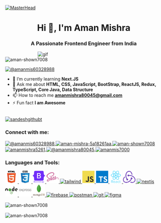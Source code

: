 [![MasterHead](https://1.bp.blogspot.com/-7A4WynwLsMw/XbBpCXG8fHI/AAAAAAAAMt4/uOa1bpLskYgrwGbllhSu2SDj_Mig8SXJQCLcBGAsYHQ/s1600/2000_600px.gif)](https://rishavchanda.io)

<h1 align="center">Hi 👋, I'm Aman Mishra</h1>
<h3 align="center">A Passionate Frontend Engineer from India</h3>

<img align="right" width="400" src="https://cdn.dribbble.com/users/1162077/screenshots/3848914/programmer.gif" alt="gif" />

<p align="left">
  <img src="https://komarev.com/ghpvc/?username=aman-shown7008&label=Profile%20views&color=0e75b6&style=flat" alt="aman-shown7008" />
</p>
<p align="left">
  <a href="https://twitter.com/@amanmis60328988" target="blank">
    <img src="https://img.shields.io/twitter/follow/@amanmis60328988?logo=twitter&style=for-the-badge" alt="@amanmis60328988" />
  </a>
</p>

- 🌱 I’m currently learning **Next.JS**  
- 💬 Ask me about **HTML, CSS, JavaScript, BootStrap, ReactJS, Redux, TypeScript, Core Java, Data Structure**  
- 📫 How to reach me **amanmishra80045@gmail.com**  
- ⚡ Fun fact **I am Awesome**

<!-- Spacer with inline CSS -->
<div style="margin-top: 30px;"></div>

<p align="left">
  <a href="https://github.com/ryo-ma/github-profile-trophy">
    <img src="https://github-profile-trophy.vercel.app/?username=sandeshgithubt&theme=darkhub" alt="sandeshgithubt" />
  </a>
</p>

<h3 align="left">Connect with me:</h3>


<p align="left">
   <a href="https://twitter.com/@amanmis60328988" target="blank">
     <img align="center" src="https://raw.githubusercontent.com/rahuldkjain/github-profile-readme-generator/master/src/images/icons/Social/twitter.svg" alt="@amanmis60328988" height="30" width="40" />
   </a>
   <a href="https://linkedin.com/in/aman-mishra-5a18261aa" target="blank">
     <img align="center" src="https://raw.githubusercontent.com/rahuldkjain/github-profile-readme-generator/master/src/images/icons/Social/linked-in-alt.svg" alt="aman-mishra-5a18261aa" height="30" width="40" />     </a>
   <a href="https://codesandbox.com/aman-shown7008" target="blank">
     <img align="center" src="https://raw.githubusercontent.com/rahuldkjain/github-profile-readme-generator/master/src/images/icons/Social/codesandbox.svg" alt="aman-shown7008" height="30" width="40" />
   </a>
   <a href="https://instagram.com/amanmishra5261" target="blank">
     <img align="center" src="https://raw.githubusercontent.com/rahuldkjain/github-profile-readme-generator/master/src/images/icons/Social/instagram.svg" alt="amanmishra5261" height="30" width="40" />
   </a>
   <a href="https://www.hackerrank.com/profile/amanmishra80045" target="blank">
     <img align="center" src="https://raw.githubusercontent.com/rahuldkjain/github-profile-readme-generator/master/src/images/icons/Social/hackerrank.svg" alt="@amanmishra80045" height="30" width="40" />
   </a>
   <a href="https://www.leetcode.com/amanmis7000" target="blank">
     <img align="center" src="https://raw.githubusercontent.com/rahuldkjain/github-profile-readme-generator/master/src/images/icons/Social/leet-code.svg" alt="amanmis7000" height="30" width="40" />
   </a>
</p>


<h3 align="left">Languages and Tools:</h3>
<p align="left">
  <a href="https://www.w3.org/html/" target="_blank" rel="noreferrer">
    <img src="https://raw.githubusercontent.com/devicons/devicon/master/icons/html5/html5-original-wordmark.svg" alt="html5" width="40" height="40"/>
  </a>
  <a href="https://www.w3schools.com/css/" target="_blank" rel="noreferrer">
    <img src="https://raw.githubusercontent.com/devicons/devicon/master/icons/css3/css3-original-wordmark.svg" alt="css3" width="40" height="40"/>
  </a>
  <a href="https://getbootstrap.com" target="_blank" rel="noreferrer">
    <img src="https://raw.githubusercontent.com/devicons/devicon/master/icons/bootstrap/bootstrap-plain-wordmark.svg" alt="bootstrap" width="40" height="40"/>
  </a>
  <a href="https://sass-lang.com" target="_blank" rel="noreferrer">
    <img src="https://raw.githubusercontent.com/devicons/devicon/master/icons/sass/sass-original.svg" alt="sass" width="40" height="40"/>
  </a>
  <a href="https://tailwindcss.com/" target="_blank" rel="noreferrer">
    <img src="https://www.vectorlogo.zone/logos/tailwindcss/tailwindcss-icon.svg" alt="tailwind" width="40" height="40"/>
  </a>
  <a href="https://developer.mozilla.org/en-US/docs/Web/JavaScript" target="_blank" rel="noreferrer">
    <img src="https://raw.githubusercontent.com/devicons/devicon/master/icons/javascript/javascript-original.svg" alt="javascript" width="40" height="40"/>
  </a>
  <a href="https://www.typescriptlang.org/" target="_blank" rel="noreferrer">
    <img src="https://raw.githubusercontent.com/devicons/devicon/master/icons/typescript/typescript-original.svg" alt="typescript" width="40" height="40"/>
  </a>
  <a href="https://reactjs.org/" target="_blank" rel="noreferrer">
    <img src="https://raw.githubusercontent.com/devicons/devicon/master/icons/react/react-original-wordmark.svg" alt="react" width="40" height="40"/>
  </a>
  <a href="https://redux.js.org" target="_blank" rel="noreferrer">
    <img src="https://raw.githubusercontent.com/devicons/devicon/master/icons/redux/redux-original.svg" alt="redux" width="40" height="40"/>
  </a>
  <a href="https://nextjs.org/" target="_blank" rel="noreferrer">
    <img src="https://cdn.worldvectorlogo.com/logos/nextjs-2.svg" alt="nextjs" width="40" height="40"/>
  </a>
  <a href="https://nodejs.org" target="_blank" rel="noreferrer">
    <img src="https://raw.githubusercontent.com/devicons/devicon/master/icons/nodejs/nodejs-original-wordmark.svg" alt="nodejs" width="40" height="40"/>
  </a>
  <a href="https://expressjs.com" target="_blank" rel="noreferrer">
    <img src="https://raw.githubusercontent.com/devicons/devicon/master/icons/express/express-original-wordmark.svg" alt="express" width="40" height="40"/>
  </a>
  <a href="https://www.mongodb.com/" target="_blank" rel="noreferrer">
    <img src="https://raw.githubusercontent.com/devicons/devicon/master/icons/mongodb/mongodb-original-wordmark.svg" alt="mongodb" width="40" height="40"/>
  </a>
  <a href="https://firebase.google.com/" target="_blank" rel="noreferrer">
    <img src="https://www.vectorlogo.zone/logos/firebase/firebase-icon.svg" alt="firebase" width="40" height="40"/>
  </a>
  <a href="https://postman.com" target="_blank" rel="noreferrer">
    <img src="https://www.vectorlogo.zone/logos/getpostman/getpostman-icon.svg" alt="postman" width="40" height="40"/>
  </a>
  <a href="https://git-scm.com/" target="_blank" rel="noreferrer">
    <img src="https://www.vectorlogo.zone/logos/git-scm/git-scm-icon.svg" alt="git" width="40" height="40"/>
  </a>
  <a href="https://www.figma.com/" target="_blank" rel="noreferrer">
    <img src="https://www.vectorlogo.zone/logos/figma/figma-icon.svg" alt="figma" width="40" height="40"/>
  </a>
</p>


<p><img align="center" src="https://github-readme-stats.vercel.app/api/top-langs?username=aman-shown7008&show_icons=true&locale=en&layout=compact" alt="aman-shown7008" /></p>
<p><img align="center" src="https://github-readme-streak-stats.herokuapp.com/?user=aman-shown7008&" alt="aman-shown7008" /></p>
